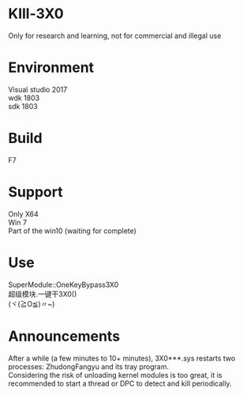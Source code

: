 # KIll-3X0
Only for research and learning, not for commercial and illegal use

# Environment
Visual studio 2017  
wdk 1803  
sdk 1803

# Build
F7  

# Support
Only X64  
Win 7  
Part of the win10 (waiting for complete)  


# Use
SuperModule::OneKeyBypass3X0  
超级模块.一键干3X0()  
(ヾ(≧O≦)〃~)  

# Announcements
After a while (a few minutes to 10+ minutes), 3X0***.sys restarts two processes: ZhudongFangyu and its tray program.  
Considering the risk of unloading kernel modules is too great, it is recommended to start a thread or DPC to detect and kill periodically.    


